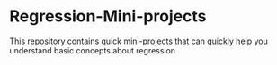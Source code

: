 # Regression-Mini-projects
This repository contains quick mini-projects that can quickly help you understand basic concepts about regression
